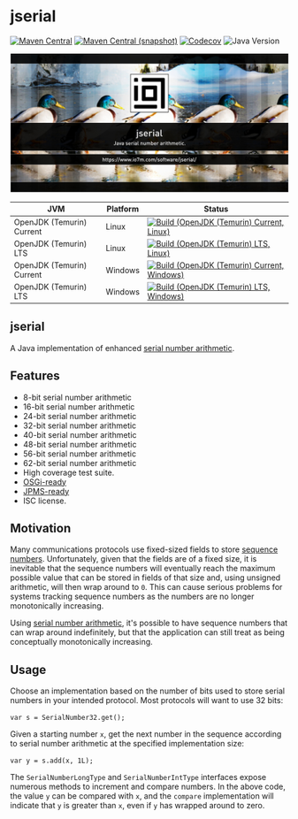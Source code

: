 jserial
===

[![Maven Central](https://img.shields.io/maven-central/v/com.io7m.jserial/com.io7m.jserial.svg?style=flat-square)](http://search.maven.org/#search%7Cga%7C1%7Cg%3A%22com.io7m.jserial%22)
[![Maven Central (snapshot)](https://img.shields.io/nexus/s/com.io7m.jserial/com.io7m.jserial?server=https%3A%2F%2Fs01.oss.sonatype.org&style=flat-square)](https://s01.oss.sonatype.org/content/repositories/snapshots/com/io7m/jserial/)
[![Codecov](https://img.shields.io/codecov/c/github/io7m-com/jserial.svg?style=flat-square)](https://codecov.io/gh/io7m-com/jserial)
![Java Version](https://img.shields.io/badge/21-java?label=java&color=007fff)

![com.io7m.jserial](./src/site/resources/jserial.jpg?raw=true)

| JVM | Platform | Status |
|-----|----------|--------|
| OpenJDK (Temurin) Current | Linux | [![Build (OpenJDK (Temurin) Current, Linux)](https://img.shields.io/github/actions/workflow/status/io7m-com/jserial/main.linux.temurin.current.yml)](https://www.github.com/io7m-com/jserial/actions?query=workflow%3Amain.linux.temurin.current)|
| OpenJDK (Temurin) LTS | Linux | [![Build (OpenJDK (Temurin) LTS, Linux)](https://img.shields.io/github/actions/workflow/status/io7m-com/jserial/main.linux.temurin.lts.yml)](https://www.github.com/io7m-com/jserial/actions?query=workflow%3Amain.linux.temurin.lts)|
| OpenJDK (Temurin) Current | Windows | [![Build (OpenJDK (Temurin) Current, Windows)](https://img.shields.io/github/actions/workflow/status/io7m-com/jserial/main.windows.temurin.current.yml)](https://www.github.com/io7m-com/jserial/actions?query=workflow%3Amain.windows.temurin.current)|
| OpenJDK (Temurin) LTS | Windows | [![Build (OpenJDK (Temurin) LTS, Windows)](https://img.shields.io/github/actions/workflow/status/io7m-com/jserial/main.windows.temurin.lts.yml)](https://www.github.com/io7m-com/jserial/actions?query=workflow%3Amain.windows.temurin.lts)|

## jserial

A Java implementation of enhanced
[serial number arithmetic](https://en.wikipedia.org/wiki/Serial_number_arithmetic).

## Features

* 8-bit serial number arithmetic
* 16-bit serial number arithmetic
* 24-bit serial number arithmetic
* 32-bit serial number arithmetic
* 40-bit serial number arithmetic
* 48-bit serial number arithmetic
* 56-bit serial number arithmetic
* 62-bit serial number arithmetic
* High coverage test suite.
* [OSGi-ready](https://www.osgi.org/)
* [JPMS-ready](https://en.wikipedia.org/wiki/Java_Platform_Module_System)
* ISC license.

## Motivation

Many communications protocols use fixed-sized fields to store
[sequence numbers](https://en.wikipedia.org/wiki/Sequence_number).
Unfortunately, given that the fields are of a fixed size, it is inevitable
that the sequence numbers will eventually reach the maximum possible value
that can be stored in fields of that size and, using unsigned arithmetic,
will then wrap around to `0`. This can cause serious problems for systems
tracking sequence numbers as the numbers are no longer monotonically
increasing.

Using [serial number arithmetic](https://en.wikipedia.org/wiki/Serial_number_arithmetic),
it's possible to have sequence numbers that can wrap around indefinitely, but
that the application can still treat as being conceptually monotonically
increasing.

## Usage

Choose an implementation based on the number of bits used to store serial
numbers in your intended protocol. Most protocols will want to use 32 bits:

```
var s = SerialNumber32.get();
```

Given a starting number `x`, get the next number in the sequence according
to serial number arithmetic at the specified implementation size:

```
var y = s.add(x, 1L);
```

The `SerialNumberLongType` and `SerialNumberIntType` interfaces expose
numerous methods to increment and compare numbers. In the above code, the
value `y` can be compared with `x`, and the `compare` implementation will
indicate that `y` is greater than `x`, even if `y` has wrapped around to zero.

